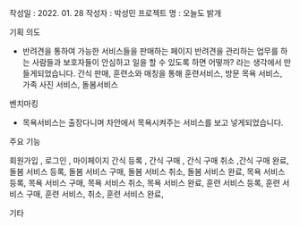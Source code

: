 작성일 : 2022. 01. 28
작성자 : 박성민
프로젝트 명 : 오늘도 밝개

기획 의도

- 반려견을 통하여 가능한 서비스들을 판매하는 페이지
  반려견을 관리하는 업무를 하는 사람들과 보호자들이 안심하고 일을 할 수 있도록 하면 어떻까? 라는 생각에서 만들게되었습니다.
  간식 판매, 훈련소와 매칭을 통해 훈련서비스, 방문 목욕 서비스, 가족 사진 서비스, 돌봄서비스

벤치마킹

- 목욕서비스는 출장다니며 차안에서 목욕시켜주는 서비스를 보고 넣게되었습니다.

주요 기능

  회원가입 , 로그인 , 마이페이지
  간식 등록 , 간식 구매 , 간식 구매 취소 ,간식 구매 완료,
  돌봄 서비스 등록, 돌봄 서비스 구매, 돌봄 서비스 취소, 돌봄 서비스 완료,
  목욕 서비스 등록, 목욕 서비스 구매, 목욕 서비스 취소, 목욕 서비스 완료,
  훈련 서비스 등록, 훈련 서비스 구매, 훈련 서비스, 취소, 훈련 서비스 완료,

기타